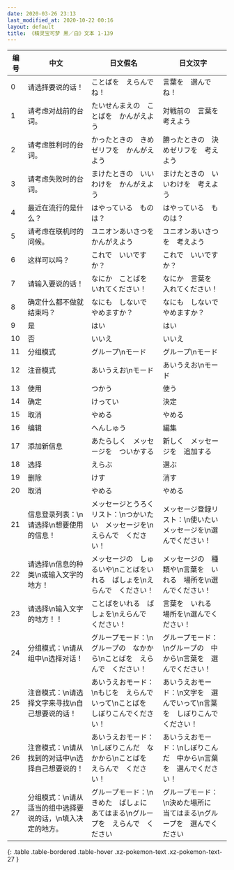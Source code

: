 ```yaml
---
date: 2020-03-26 23:13
last_modified_at: 2020-10-22 00:16
layout: default
title: 《精灵宝可梦 黑／白》文本 1-139
---
```

| 编号 | 中文 | 日文假名 | 日文汉字 |
| ---- | ---- | ---- | --- |
| 0 | 请选择要说的话！ | ことばを　えらんでね！ | 言葉を　選んでね！ |
| 1 | 请考虑对战前的台词。 | たいせんまえの　ことばを　かんがえよう | 対戦前の　言葉を　考えよう |
| 2 | 请考虑胜利时的台词。 | かったときの　きめゼリフを　かんがえよう | 勝ったときの　決めゼリフを　考えよう |
| 3 | 请考虑失败时的台词。 | まけたときの　いいわけを　かんがえよう | まけたときの　いいわけを　考えよう |
| 4 | 最近在流行的是什么？ | はやっている　ものは？ | はやっている　ものは？ |
| 5 | 请考虑在联机时的问候。 | ユニオンあいさつを　かんがえよう | ユニオンあいさつを　考えよう |
| 6 | 这样可以吗？ | これで　いいですか？ | これで　いいですか？ |
| 7 | 请输入要说的话！ | なにか　ことばを　いれてください！ | なにか　言葉を　入れてください！ |
| 8 | 确定什么都不做就结束吗？ | なにも　しないで　やめますか？ | なにも　しないで　やめますか？ |
| 9 | 是 | はい | はい |
| 10 | 否 | いいえ | いいえ |
| 11 | 分组模式 | グループ\nモード | グループ\nモード |
| 12 | 注音模式 | あいうえお\nモード | あいうえお\nモード |
| 13 | 使用 | つかう | 使う |
| 14 | 确定 | けってい | 決定 |
| 15 | 取消 | やめる | やめる |
| 16 | 编辑 | へんしゅう | 編集 |
| 17 | 添加新信息 | あたらしく　メッセージを　ついかする | 新しく　メッセージを　追加する |
| 18 | 选择 | えらぶ | 選ぶ |
| 19 | 删除 | けす | 消す |
| 20 | 取消 | やめる | やめる |
| 21 | 信息登录列表：\n请选择\n想要使用的信息！ | メッセージとうろくリスト：\nつかいたい　メッセージを\nえらんで　ください！ | メッセージ登録リスト：\n使いたい　メッセージを\n選んでください！ |
| 22 | 请选择\n信息的种类\n或输入文字的地方！ | メッセージの　しゅるいや\nことばをいれる　ばしょを\nえらんで　ください！ | メッセージの　種類や\n言葉を　いれる　場所を\n選んでください！ |
| 23 | 请选择\n输入文字的地方！！ | ことばをいれる　ばしょを\nえらんで　ください！ | 言葉を　いれる　場所を\n選んでください！ |
| 24 | 分组模式：\n请从组中\n选择对话！ | グループモード：\nグループの　なかから\nことばを　えらんで　ください！ | グループモード：\nグループの　中から\n言葉を　選んでください！ |
| 25 | 注音模式：\n请选择文字来寻找\n自己想要说的话！ | あいうえおモード：\nもじを　えらんでいって\nことばを　しぼりこんでください！ | あいうえおモード：\n文字を　選んでいって\n言葉を　しぼりこんでください！ |
| 26 | 注音模式：\n请从找到的对话中\n选择自己想要说的！ | あいうえおモード：\nしぼりこんだ　なかから\nことばを　えらんで　ください！ | あいうえおモード：\nしぼりこんだ　中から\n言葉を　選んでください！ |
| 27 | 分组模式：\n请从适当的组中选择要说的话，\n填入决定的地方。 | グループモード：\nきめた　ばしょに　あてはまる\nグループを　えらんで　ください | グループモード：\n決めた場所に　当てはまる\nグループを　選んでください |
{: .table .table-bordered .table-hover .xz-pokemon-text .xz-pokemon-text-27 }
